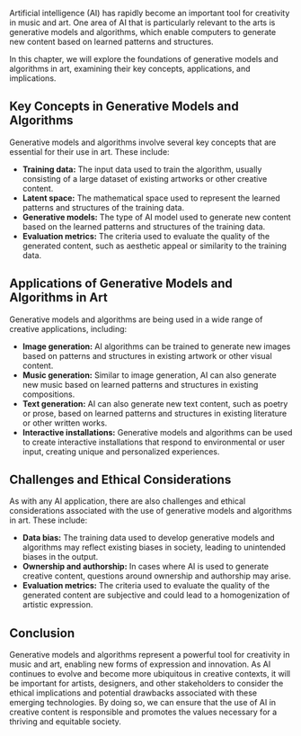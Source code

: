 

Artificial intelligence (AI) has rapidly become an important tool for creativity in music and art. One area of AI that is particularly relevant to the arts is generative models and algorithms, which enable computers to generate new content based on learned patterns and structures.

In this chapter, we will explore the foundations of generative models and algorithms in art, examining their key concepts, applications, and implications.

Key Concepts in Generative Models and Algorithms
------------------------------------------------

Generative models and algorithms involve several key concepts that are essential for their use in art. These include:

* **Training data:** The input data used to train the algorithm, usually consisting of a large dataset of existing artworks or other creative content.
* **Latent space:** The mathematical space used to represent the learned patterns and structures of the training data.
* **Generative models:** The type of AI model used to generate new content based on the learned patterns and structures of the training data.
* **Evaluation metrics:** The criteria used to evaluate the quality of the generated content, such as aesthetic appeal or similarity to the training data.

Applications of Generative Models and Algorithms in Art
-------------------------------------------------------

Generative models and algorithms are being used in a wide range of creative applications, including:

* **Image generation:** AI algorithms can be trained to generate new images based on patterns and structures in existing artwork or other visual content.
* **Music generation:** Similar to image generation, AI can also generate new music based on learned patterns and structures in existing compositions.
* **Text generation:** AI can also generate new text content, such as poetry or prose, based on learned patterns and structures in existing literature or other written works.
* **Interactive installations:** Generative models and algorithms can be used to create interactive installations that respond to environmental or user input, creating unique and personalized experiences.

Challenges and Ethical Considerations
-------------------------------------

As with any AI application, there are also challenges and ethical considerations associated with the use of generative models and algorithms in art. These include:

* **Data bias:** The training data used to develop generative models and algorithms may reflect existing biases in society, leading to unintended biases in the output.
* **Ownership and authorship:** In cases where AI is used to generate creative content, questions around ownership and authorship may arise.
* **Evaluation metrics:** The criteria used to evaluate the quality of the generated content are subjective and could lead to a homogenization of artistic expression.

Conclusion
----------

Generative models and algorithms represent a powerful tool for creativity in music and art, enabling new forms of expression and innovation. As AI continues to evolve and become more ubiquitous in creative contexts, it will be important for artists, designers, and other stakeholders to consider the ethical implications and potential drawbacks associated with these emerging technologies. By doing so, we can ensure that the use of AI in creative content is responsible and promotes the values necessary for a thriving and equitable society.
